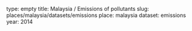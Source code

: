 type: empty
title: Malaysia / Emissions of pollutants
slug: places/malaysia/datasets/emissions
place: malaysia
dataset: emissions
year: 2014
